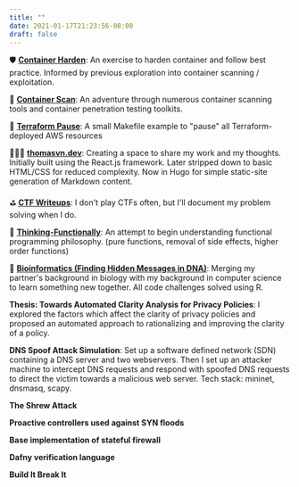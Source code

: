```yaml
---
title: ""
date: 2021-01-17T21:23:56-08:00
draft: false
---
```

🛡 [**Container Harden**](https://github.com/thomasvn/container-harden): An exercise to harden container and follow best practice. Informed by previous exploration into container scanning / exploitation.

👀 [**Container Scan**](https://github.com/thomasvn/container-scan): An adventure through numerous container scanning tools and container penetration testing toolkits.

🛑 [**Terraform Pause**](https://github.com/thomasvn/tf-pause): A small Makefile example to "pause" all Terraform-deployed AWS resources

👨🏻‍💻 [**thomasvn.dev**](https://github.com/thomasvn/thomasvn.dev): Creating a space to share my work and my thoughts. Initially built using the React.js framework. Later stripped down to basic HTML/CSS for reduced complexity. Now in Hugo for simple static-site generation of Markdown content.

⛳️ [**CTF Writeups**](https://github.com/thomasvn/CTF-Writeups): I don't play CTFs often, but I'll document my problem solving when I do.

💭 [**Thinking-Functionally**](https://github.com/thomasvn/Thinking-Functionally): An attempt to begin understanding functional programming philosophy. (pure functions, removal of side effects, higher order functions)

🧬 [**Bioinformatics (Finding Hidden Messages in DNA)**](https://github.com/thomasvn/Bioinformatics): Merging my partner's background in biology with my background in computer science to learn something new together. All code challenges solved using R.

**Thesis: Towards Automated Clarity Analysis for Privacy Policies**: I explored the factors which affect the clarity of privacy policies and proposed an automated approach to rationalizing and improving the clarity of a policy.

**DNS Spoof Attack Simulation**: Set up a software defined network (SDN) containing a DNS server and two webservers. Then I set up an attacker machine to intercept DNS requests and respond with spoofed DNS requests to direct the victim towards a malicious web server. Tech stack: mininet, dnsmasq, scapy.

**The Shrew Attack**

**Proactive controllers used against SYN floods**

**Base implementation of stateful firewall**

**Dafny verification language**

**Build It Break It**